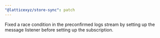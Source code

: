 ```yaml
---
"@latticexyz/store-sync": patch
---
```


Fixed a race condition in the preconfirmed logs stream by setting up the message listener before setting up the subscription.
